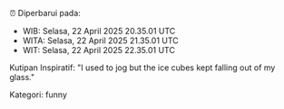 ⏰ Diperbarui pada:
- WIB: Selasa, 22 April 2025 20.35.01 UTC
- WITA: Selasa, 22 April 2025 21.35.01 UTC
- WIT: Selasa, 22 April 2025 22.35.01 UTC

Kutipan Inspiratif:
"I used to jog but the ice cubes kept falling out of my glass."


Kategori: funny

